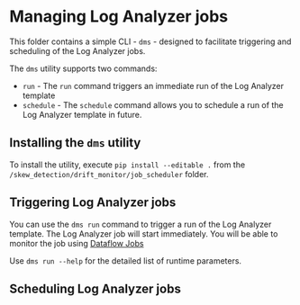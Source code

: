 # Managing Log Analyzer jobs

This folder contains a simple CLI - `dms` - designed to facilitate triggering and scheduling of the Log Analyzer jobs.

The `dms` utility supports two commands: 
- `run` - The `run` command triggers an immediate run of the Log Analyzer template
- `schedule` - The `schedule` command allows you to schedule a run of the Log Analyzer template in future. 

## Installing the `dms` utility

To install the utility, execute `pip install --editable .` from the `/skew_detection/drift_monitor/job_scheduler` folder.

## Triggering Log Analyzer jobs 

You can use the `dms run` command to trigger a run of the Log Analyzer template. The Log Analyzer job will start immediately. You will be able to monitor the job using [Dataflow Jobs](https://console.cloud.google.com/dataflow)

Use `dms run --help` for the detailed list of runtime parameters.

## Scheduling Log Analyzer jobs


